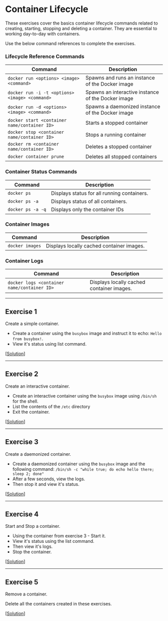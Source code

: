 # Container Lifecycle

These exercises cover the basics container lifecycle commands related to
creating, starting, stopping and deleting a container. They are essential to
working day-to-day with containers.

Use the below command references to complete the exercises.

### Lifecycle Reference Commands

|                    Command                     |                      Description                   |
|------------------------------------------------|---------------------------------------------------|
|       `docker run <options> <image> <command>` | Spawns and runs an instance of the Docker image    |
| `docker run -i -t <options> <image> <command>` | Spawns an interactive instance of the Docker image |
|    `docker run -d <options> <image> <command>` | Spawns a daemonized instance of the Docker image   |
|   `docker start <container name/container ID>` | Starts a stopped container                         |
|    `docker stop <container name/container ID>` | Stops a running container                          |
|      `docker rm <container name/container ID>` | Deletes a stopped container                        |
|                       `docker container prune` | Deletes all stopped containers                     |

### Container Status Commands

|      Command      |                 Description                 |
|-------------------|---------------------------------------------|
|       `docker ps` | Displays status for all running containers. |
|    `docker ps -a` | Displays status of all containers.          |
| `docker ps -a -q` | Displays only the container IDs             |

### Container Images

|     Command     |                 Description                 |
|-----------------|---------------------------------------------|
| `docker images` | Displays locally cached container images.   |

### Container Logs

|                    Command                     |                 Description                   |
|------------------------------------------------|-----------------------------------------------|
|    `docker logs <container name/container ID>` | Displays locally cached container images.     |


---

## Exercise 1

Create a simple container.

* Create a container using the `busybox` image and instruct it to echo:
  `Hello from busybox!`.
* View it's status using list command.

[[Solution](./solutions.md#exercise-1)]

---

## Exercise 2

Create an interactive container.

* Create an interactive container using the `busybox` image using `/bin/sh` for
  the shell.
* List the contents of the `/etc` directory
* Exit the container.

[[Solution](./solutions.md#exercise-2)]

---

## Exercise 3

Create a daemonized container.

* Create a daemonized container using the `busybox` image and the following
  command: `/bin/sh -c "while true; do echo hello there; sleep 2; done"`
* After a few seconds, view the logs.
* Then stop it and view it's status.

[[Solution](./solutions.md#exercise-3)]

---

## Exercise 4

Start and Stop a container.

* Using the container from exercise 3 - Start it.
* View it's status using the list command.
* Then view it's logs.
* Stop the container.

[[Solution](./solutions.md#exercise-4)]

---

## Exercise 5

Remove a container.

Delete all the containers created in these exercises.

[[Solution](./solutions.md#exercise-5)]

